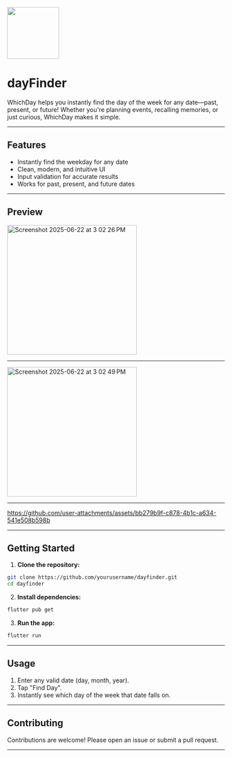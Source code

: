<img src="https://r2cdn.perplexity.ai/pplx-full-logo-primary-dark%402x.png" class="logo" width="120"/>

# dayFinder

WhichDay helps you instantly find the day of the week for any date—past, present, or future! Whether you're planning events, recalling memories, or just curious, WhichDay makes it simple.

---

## Features

- Instantly find the weekday for any date
- Clean, modern, and intuitive UI
- Input validation for accurate results
- Works for past, present, and future dates

---

## Preview
<img width="300" alt="Screenshot 2025-06-22 at 3 02 26 PM" src="https://github.com/user-attachments/assets/0dc9c63f-eebb-48e1-9a5b-d930505ffb47" />

---

<!-- IMAGE 1: App Home Screen -->
<!--  -->
<img width="300" alt="Screenshot 2025-06-22 at 3 02 49 PM" src="https://github.com/user-attachments/assets/87bb4bb8-11fa-49a6-ad64-26bff2152da2" />

---

<!-- IMAGE 2: Result Example -->
<!--  -->


https://github.com/user-attachments/assets/bb279b9f-c878-4b1c-a634-541e508b598b


<!-- VIDEO: App Demo -->
<!--  -->

---

## Getting Started

1. **Clone the repository:**

```bash
git clone https://github.com/yourusername/dayfinder.git
cd dayfinder
```

2. **Install dependencies:**

```bash
flutter pub get
```

3. **Run the app:**

```bash
flutter run
```


---

## Usage

1. Enter any valid date (day, month, year).
2. Tap "Find Day".
3. Instantly see which day of the week that date falls on.

---

## Contributing

Contributions are welcome! Please open an issue or submit a pull request.

---
